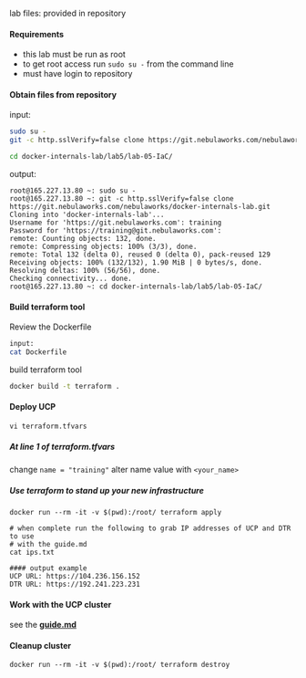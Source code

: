 lab files:
provided in repository

#### Requirements

* this lab must be run as root
* to get root access run `sudo su -` from the command line
* must have login to repository

#### Obtain files from repository

input:

```bash
sudo su -
git -c http.sslVerify=false clone https://git.nebulaworks.com/nebulaworks/docker-internals-lab.git

cd docker-internals-lab/lab5/lab-05-IaC/
```

output:

```
root@165.227.13.80 ~: sudo su -
root@165.227.13.80 ~: git -c http.sslVerify=false clone
https://git.nebulaworks.com/nebulaworks/docker-internals-lab.git
Cloning into 'docker-internals-lab'...
Username for 'https://git.nebulaworks.com': training
Password for 'https://training@git.nebulaworks.com':
remote: Counting objects: 132, done.
remote: Compressing objects: 100% (3/3), done.
remote: Total 132 (delta 0), reused 0 (delta 0), pack-reused 129
Receiving objects: 100% (132/132), 1.90 MiB | 0 bytes/s, done.
Resolving deltas: 100% (56/56), done.
Checking connectivity... done.
root@165.227.13.80 ~: cd docker-internals-lab/lab5/lab-05-IaC/
```

#### Build terraform tool

Review the Dockerfile

```bash
input:
cat Dockerfile
```

build terraform tool

```bash
docker build -t terraform .
```

#### Deploy UCP

`vi terraform.tfvars`

##### At line 1 of terraform.tfvars

change `name = "training"`
alter name value with `<your_name>`

##### Use terraform to stand up your new infrastructure

```
docker run --rm -it -v $(pwd):/root/ terraform apply

# when complete run the following to grab IP addresses of UCP and DTR to use 
# with the guide.md
cat ips.txt

#### output example
UCP URL: https://104.236.156.152
DTR URL: https://192.241.223.231
```

#### Work with the UCP cluster

see the [**guide.md**](./guide.md)

#### Cleanup cluster

```
docker run --rm -it -v $(pwd):/root/ terraform destroy
```
